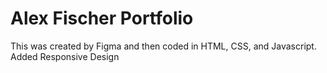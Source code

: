 # Alex Fischer Portfolio

This was created by Figma and then coded in HTML, CSS, and Javascript. Added Responsive Design
